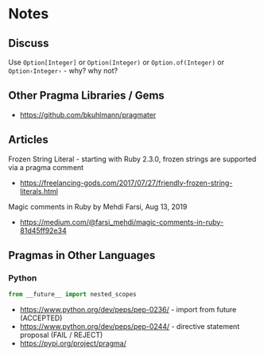 # Notes


## Discuss

Use `Option[Integer]` or `Option(Integer)` or `Option.of(Integer)` or `Option‹Integer›` - why? why not?




## Other Pragma Libraries / Gems

- <https://github.com/bkuhlmann/pragmater>

## Articles

Frozen String Literal - starting with Ruby 2.3.0, frozen strings are supported via a pragma comment

- <https://freelancing-gods.com/2017/07/27/friendly-frozen-string-literals.html>

Magic comments in Ruby by Mehdi Farsi, Aug 13, 2019

- <https://medium.com/@farsi_mehdi/magic-comments-in-ruby-81d45ff92e34>


## Pragmas in Other Languages

### Python

``` python
from __future__ import nested_scopes
```

- <https://www.python.org/dev/peps/pep-0236/> - import from future (ACCEPTED)
- <https://www.python.org/dev/peps/pep-0244/>  - directive statement proposal (FAIL / REJECT)
- <https://pypi.org/project/pragma/>



